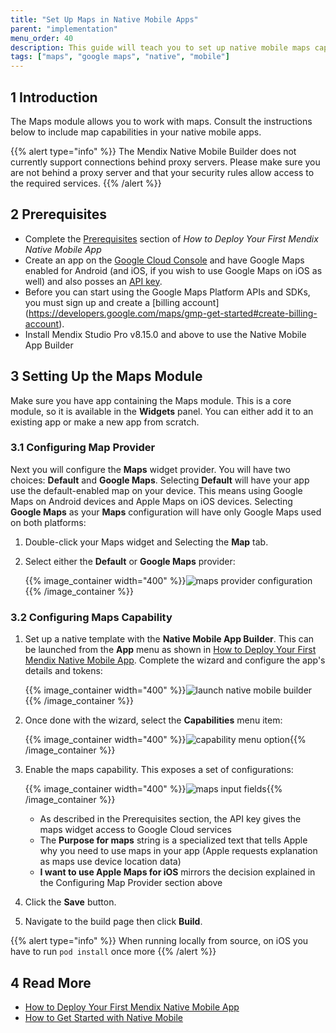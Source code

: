 ```yaml
---
title: "Set Up Maps in Native Mobile Apps"
parent: "implementation"
menu_order: 40
description: This guide will teach you to set up native mobile maps capabilities for Android and Apple devices.
tags: ["maps", "google maps", "native", "mobile"]
---
```


## 1 Introduction

The Maps module allows you to work with maps. Consult the instructions below to include map capabilities in your native mobile apps.

{{% alert type="info" %}}
The Mendix Native Mobile Builder does not currently support connections behind proxy servers. Please make sure you are not behind a proxy server and that your security rules allow access to the required services.
{{% /alert %}}

## 2 Prerequisites

* Complete the [Prerequisites](/howto/mobile/deploying-native-app#prerequisites) section of *How to Deploy Your First Mendix Native Mobile App*
* Create an app on the [Google Cloud Console](https://console.cloud.google.com/google/maps-apis/overview) and have Google Maps enabled for Android (and iOS, if you wish to use Google Maps on iOS as well) and also posses an [API key](https://developers.google.com/maps/documentation/android-sdk/get-api-key). 
* Before you can start using the Google Maps Platform APIs and SDKs, you must sign up and create a [billing account] (https://developers.google.com/maps/gmp-get-started#create-billing-account).
* Install Mendix Studio Pro v8.15.0 and above to use the Native Mobile App Builder

## 3 Setting Up the Maps Module

Make sure you have app containing the Maps module. This is a core module, so it is available in the **Widgets** panel. You can either add it to an existing app or make a new app from scratch. 

### 3.1 Configuring Map Provider

Next you will configure the **Maps** widget provider. You will have two choices: **Default** and **Google Maps**. Selecting **Default** will have your app use the default-enabled map on your device. This means using Google Maps on Android devices and Apple Maps on iOS devices. Selecting **Google Maps** as your **Maps** configuration will have only Google Maps used on both platforms:

1. Double-click your Maps widget and Selecting the **Map** tab. 
1. Select either the **Default** or **Google Maps** provider:

	{{% image_container width="400" %}}![maps provider configuration](attachments/how-to-maps/maps-provider-configuration.png){{% /image_container %}}

### 3.2 Configuring Maps Capability 

1. Set up a native template with the **Native Mobile App Builder**. This can be launched from the **App** menu as shown in [How to Deploy Your First Mendix Native Mobile App](/howto/mobile/deploying-native-app). Complete the wizard and configure the app's details and tokens:

	{{% image_container width="400" %}}![launch native mobile builder](attachments/how-to-maps/launch-native-mobile-app-builder.png){{% /image_container %}}

1. Once done with the wizard, select the **Capabilities** menu item:

	{{% image_container width="400" %}}![capability menu option](attachments/how-to-maps/capability-menu-option.png){{% /image_container %}}

1. Enable the maps capability. This exposes a set of configurations:
   
	{{% image_container width="400" %}}![maps input fields](attachments/how-to-maps/maps-input-fields.png){{% /image_container %}}

	* As described in the Prerequisites section, the API key gives the maps widget access to Google Cloud services
	* The **Purpose for maps** string is a specialized text that tells Apple why you need to use maps in your app (Apple requests explanation as maps use device location data)
	* **I want to use Apple Maps for iOS** mirrors the decision explained in the Configuring Map Provider section above
   
1. Click the **Save** button. 
1. Navigate to the build page then click **Build**.

{{% alert type="info" %}}
When running locally from source, on iOS you have to run `pod install` once more
{{% /alert %}}


## 4 Read More

* [How to Deploy Your First Mendix Native Mobile App](deploying-native-app)
* [How to Get Started with Native Mobile](getting-started-with-native-mobile)

